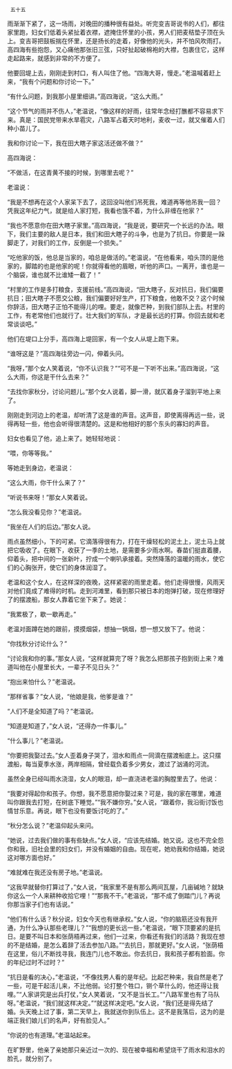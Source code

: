      五十五 

   雨渐渐下紧了，这一场雨，对晚田的播种很有益处。听完变吉哥说书的人们，都往家里跑，妇女们低着头紧扯着衣襟，遮掩住怀里的小孩，男人们把麦秸垫子顶在头上。变吉哥把鼓板揣在怀里，还是扬长的走着，好像他的光头，并不怕风吹雨打。高四海有些抱怨，又心痛他那张旧三弦，只好扯起破棉袍的大襟，包裹住它，这样走起路来，就感到非常的不方便了。 

   他要回堤上去，刚刚走到村口，有人叫住了他。“四海大哥，慢走。”老温喊着赶上来，“我有个问题和你讨论一下。” 

   “有什么问题，到我那小屋里细讲。”高四海说，“这么大雨。” 

   “这个节气的雨并不伤人，”老温说，“像这样的好雨，往常年念经打醮都不容易求下来。真是：国民党带来水旱雹灾，八路军占着天时地利，麦收一过，就又催着人们种小苗儿了。 

   我和你讨论一下，我在田大瞎子家这活还做不做？” 

   高四海说： 

   “不做活，在这青黄不接的时候，到哪里去呢？” 

   老温说： 

   “我是不想再在这个人家呆下去了，这回没叫他们吊死我，难道再等他吊我一回？凭我这年纪力气，就是给人家打短，我看也饿不着，为什么非缠在他家？” 

   “我也不愿意你在田大瞎子家里。”高四海说，“我是说，要研究一个长远的办法。眼下，我们主要的敌人是日本，我们和田大瞎子的斗争，也是为了抗日。你要是一跺脚走了，对我们的工作，反倒是一个损失。” 

   “吃他家的饭，他总是当家的，咱总是做活的。”老温说，“在他看来，咱头顶的是他家的，脚踏的也是他家的呢！你就得看他的眉眼，听他的声口。一离开，谁也是一个脑袋，谁也就不比谁矮一截了！” 

   “村里的工作是多打粮食，支援前线。”高四海说，“田大瞎子，反对抗日，我们偏要抗日；田大瞎子不愿交公粮，我们偏要好好生产，打下粮食，他敢不交？这个时候你辞活，田大瞎子正怕不能得儿的哩。要走，就像芒种，到我们部队上去。村里的工作，有老常他们也就行了。壮大我们的军队，才是最长远的打算。你回去就和老常谈谈吧。” 

   他们在堤口上分手，高四海上堤回家，有一个女人从堤上跑下来。 

   “谁呀这是？”高四海往旁边一闪，伸着头问。 

   “我呀，”那个女人笑着说，“你不认识我？”“可不是一下听不出来。”高四海说，“这么大雨，你这是干什么去来？” 

   “去找你家秋分，讨论问题儿。”那个女人说着，脚一滑，就仄着身子溜到平地上来了。 

   刚刚走到河边上的老温，却听清了这是谁的声音。这声音，即使离得再远一些，说得再轻一些，他也会听得很清楚的。这是和他相好的那个东头的寡妇的声音。 

   妇女也看见了他，追上来了。她轻轻地说： 

   “喂，你等等我。” 

   等她走到身边，老温说： 

   “这么大雨，你干什么来了？” 

   “听说书来呀！”那女人笑着说。 

   “怎么我没看见你？”老温说。 

   “我坐在人们的后边。”那女人说。 

   雨点虽然细小，下的可紧。它滴落得很有力，打在干燥轻松的泥土上，泥土马上就把它吸收了。在眼下，收获了一季的土地，是需要多少雨水啊。春苗们挺直着腰，仰着头，把中间的一张新叶，拧成一个喇叭承接着。突然降落的温暖的雨水，使它们的心胸张开，使它们的身体润湿了。 

   老温和这个女人，在这样深的夜晚，这样紧密的雨里走着。他们走得很慢，风雨天对他们竟成了难得的时机。走到河滩里，看到那只被日本的炮弹打破，现在修理好了的摆渡船，那女人靠着它坐下来了。她说： 

   “我累极了，歇一歇再走。” 

   老温对面蹲在她的跟前，摸摸烟袋，想抽一锅烟，想一想又放下了。他说： 

   “你找秋分讨论什么？” 

   “讨论我和你的事。”那女人说，“这样就算完了呀？我怎么把那孩子抱到街上来？难道叫他在小屋里长大，一辈子不见日头？” 

   “抱出来怕什么？”老温说。 

   “那样省事？”女人说，“他娘是我，他爹是谁？” 

   “人们不是全知道了吗？”老温说。 

   “知道是知道了，”女人说，“还得办一件事儿。” 

   “什么事儿？”老温说。 

   “你要把我娶过去。”女人歪着身子哭了，泪水和雨点一同滴在摆渡船底上。这只摆渡船，每当夏季水涨，两岸相隔，曾经载负着多少男女，渡过了汹涌的河流。 

   虽然全身已经叫雨水浇湿，女人的眼泪，却一直浇进老温的胸膛里去了。他说： 

   “我要对得起你和孩子。你想，我不愿意把你娶过来？可是，我的家在哪里，难道叫你跟我去打短，在树底下睡觉。”“我不嫌你穷。”女人说，“跟着你，我沿街讨饭也情甘乐意。再说，眼下也没有要饭讨吃的了。” 

   “秋分怎么说？”老温仰起头来问。 

   “她说，过去我们做的事有些缺点。”女人说，“应该先结婚。她又说。这也不完全怨你和我，旧社会里的妇女们，并没有婚姻的自由。现在呢，她劝我和你结婚，她说这对哪方面也好。” 

   “难就难在我还没有房子地。”老温说。 

   “这我早就替你打算过了，”女人说，“我家里不是有那么两间瓦屋，几亩碱地？就缺你这么一个人来耕种收拾它哩！”“那我不干。”老温说，“那不成了倒踏门儿？再说你那当家子们也有话说。” 

   “他们有什么话？秋分说，妇女今天也有继承权。”女人说，“你的脑筋还没有我开通，为什么净认那些老理儿？”“我想的更长远一些，”老温说，“眼下顶要紧的是抗日。是要不叫日本和张荫梧再过来，他们一过来，你看还有我们的活路？我现在想的不是结婚，是怎么着辞了活去参加八路。”“去抗日，那就更好。”女人说，“张荫梧在这里，俗儿不断找寻我，我连门儿也不敢出。你去抗日，我和孩子都有脸面。你的年纪过时不过时？” 

   “抗日是看的决心，”老温说，“不像找男人看的是年纪。比起芒种来，我自然是老了一些，可是干起活儿来，不比他弱。论打整个牲口，铡个草什么的，他还得让我哩。”“人家讲究是出兵打仗，”女人笑着说，“又不是当长工。”“八路军里也有了马队呀。”老温说，“我们就这样决定。”“就这样决定吧。”女人说，“我们还是得先结了婚。头天晚上过了事，第二天早上，我就送你到队伍上。这不是我落后，这为的是端正我们娘儿们的名声，好有脸见人。” 

   “你说的也有道理。”老温站起来。 

   在旷野里，他亲了亲她那只亲近过一次的、现在被幸福和希望烧干了雨水和泪水的脸孔，就分别了。 

